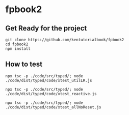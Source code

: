 # fpbook2


## Get Ready for the project

```
git clone https://github.com/kentutorialbook/fpbook2
cd fpbook2
npm install
```

## How to test

```
npx tsc -p ./code/src/typed/; node ./code/dist/typed/code/xtest_utilLR.js
```

```
npx tsc -p ./code/src/typed/; node ./code/dist/typed/code/xtest_reactive.js
```

```
npx tsc -p ./code/src/typed/; node ./code/dist/typed/code/xtest_allNoReset.js
```